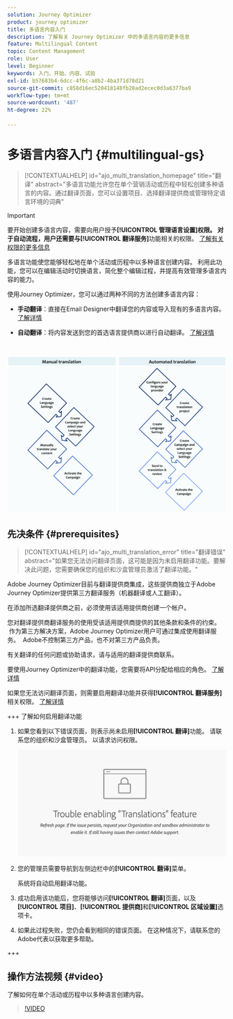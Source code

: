 ```yaml
---
solution: Journey Optimizer
product: journey optimizer
title: 多语言内容入门
description: 了解有关 Journey Optimizer 中的多语言内容的更多信息
feature: Multilingual Content
topic: Content Management
role: User
level: Beginner
keywords: 入门、开始、内容、试验
exl-id: b57683b4-6dcc-4f6c-a8b2-4ba371d78d21
source-git-commit: c858d16ec520418148fb28ad2ecec0d3a6377ba9
workflow-type: tm+mt
source-wordcount: '487'
ht-degree: 22%

---
```


# 多语言内容入门 {#multilingual-gs}

>[!CONTEXTUALHELP]
>id="ajo_multi_translation_homepage"
>title="翻译"
>abstract="多语言功能允许您在单个营销活动或历程中轻松创建多种语言的内容。通过翻译页面，您可以设置项目、选择翻译提供商或管理特定语言环境的词典"

>[!IMPORTANT]
>
>要开始创建多语言内容，需要向用户授予&#x200B;**[!UICONTROL 管理语言设置]**权限。
>对于自动流程，用户还需要与&#x200B;**[!UICONTROL 翻译服务]**&#x200B;功能相关的权限。 [了解有关权限的更多信息](../administration/permissions.md)

多语言功能使您能够轻松地在单个活动或历程中以多种语言创建内容。 利用此功能，您可以在编辑活动时切换语言，简化整个编辑过程，并提高有效管理多语言内容的能力。

使用Journey Optimizer，您可以通过两种不同的方法创建多语言内容：

* **手动翻译**：直接在Email Designer中翻译您的内容或导入现有的多语言内容。 [了解详情](multilingual-manual.md)

* **自动翻译**：将内容发送到您的首选语言提供商以进行自动翻译。 [了解详情](multilingual-automated.md)

</br>

![](assets/translation_schema.png)

## 先决条件 {#prerequisites}

>[!CONTEXTUALHELP]
>id="ajo_multi_translation_error"
>title="翻译错误"
>abstract="如果您无法访问翻译页面，这可能是因为未启用翻译功能。要解决此问题，您需要确保您的组织和沙盒管理员激活了翻译功能。"

Adobe Journey Optimizer目前与翻译提供商集成，这些提供商独立于Adobe Journey Optimizer提供第三方翻译服务（机器翻译或人工翻译）。

在添加所选翻译提供商之前，必须使用该适用提供商创建一个帐户。

您对翻译提供商翻译服务的使用受该适用提供商提供的其他条款和条件的约束。  作为第三方解决方案，Adobe Journey Optimizer用户可通过集成使用翻译服务。  Adobe不控制第三方产品，也不对第三方产品负责。

有关翻译的任何问题或协助请求，请与适用的翻译提供商联系。

要使用Journey Optimizer中的翻译功能，您需要将API分配给相应的角色。 [了解详情](https://experienceleague.adobe.com/en/docs/experience-platform/landing/platform-apis/api-authentication#assign-api-to-a-role)

如果您无法访问翻译页面，则需要启用翻译功能并获得&#x200B;**[!UICONTROL 翻译服务]**&#x200B;相关权限。 [了解详情](../administration/ootb-permissions.md)

+++ 了解如何启用翻译功能

1. 如果您看到以下错误页面，则表示尚未启用&#x200B;**[!UICONTROL 翻译]**&#x200B;功能。 请联系您的组织和沙盒管理员。 以请求访问权限。

   ![](assets/multi-troubleshoot.png)

1. 您的管理员需要导航到左侧边栏中的&#x200B;**[!UICONTROL 翻译]**&#x200B;菜单。

   系统将自动启用翻译功能。

1. 成功启用该功能后，您将能够访问&#x200B;**[!UICONTROL 翻译]**&#x200B;页面，以及&#x200B;**[!UICONTROL 项目]**、**[!UICONTROL 提供商]**&#x200B;和&#x200B;**[!UICONTROL 区域设置]**&#x200B;选项卡。

1. 如果此过程失败，您仍会看到相同的错误页面。 在这种情况下，请联系您的Adobe代表以获取更多帮助。

+++

## 操作方法视频 {#video}

了解如何在单个活动或历程中以多种语言创建内容。

>[!VIDEO](https://video.tv.adobe.com/v/3430921/)
